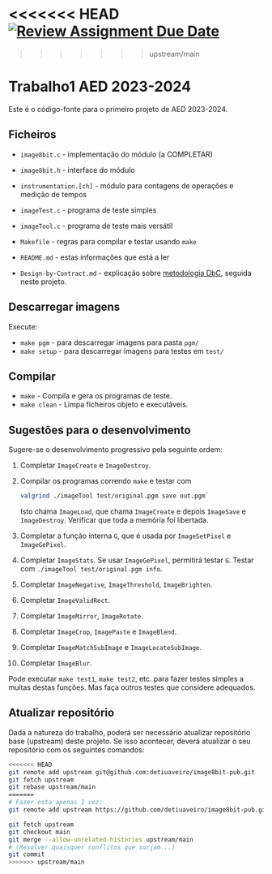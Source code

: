<<<<<<< HEAD
[![Review Assignment Due Date](https://classroom.github.com/assets/deadline-readme-button-24ddc0f5d75046c5622901739e7c5dd533143b0c8e959d652212380cedb1ea36.svg)](https://classroom.github.com/a/wH6E8Dzd)
=======
>>>>>>> upstream/main
# Trabalho1 AED 2023-2024

Este é o código-fonte para o primeiro projeto de AED 2023-2024.

## Ficheiros

- `image8bit.c` - implementação do módulo (a COMPLETAR)
- `image8bit.h` - interface do módulo
- `instrumentation.[ch]` - módulo para contagens de operações e medição de tempos
- `imageTest.c` - programa de teste simples
- `imageTool.c` - programa de teste mais versátil
- `Makefile` - regras para compilar e testar usando `make`

- `README.md` - estas informações que está a ler
- `Design-by-Contract.md` - explicação sobre [metodologia DbC][dbc],
   seguida neste projeto.


[dbc]: Design-by-Contract.md

## Descarregar imagens

Execute:

- `make pgm` - para descarregar imagens para pasta `pgm/`
- `make setup` - para descarregar imagens para testes em `test/`

## Compilar

- `make` - Compila e gera os programas de teste.
- `make clean` - Limpa ficheiros objeto e executáveis.


## Sugestões para o desenvolvimento

Sugere-se o desenvolvimento progressivo pela seguinte ordem:

1. Completar `ImageCreate` e `ImageDestroy`.
2. Compilar os programas correndo `make`
   e testar com

   ```bash
   valgrind ./imageTool test/original.pgm save out.pgm`
   ```
   
   Isto chama `ImageLoad`, que chama `ImageCreate`
   e depois `ImageSave` e `ImageDestroy`.
   Verificar que toda a memória foi libertada.
3. Completar a função interna `G`,
   que é usada por `ImageSetPixel` e `ImageGePixel`.
4. Completar `ImageStats`.
   Se usar `ImageGePixel`, permitirá testar `G`.
   Testar com `./imageTool test/original.pgm info`.
5. Completar `ImageNegative`, `ImageThreshold`, `ImageBrighten`.
6. Completar `ImageValidRect`.
7. Completar `ImageMirror`, `ImageRotate`.
8. Completar `ImageCrop`, `ImagePaste` e `ImageBlend`.
9. Completar `ImageMatchSubImage` e `ImageLocateSubImage`.
10. Completar `ImageBlur`.

Pode executar `make test1`, `make test2`, etc.
para fazer testes simples a muitas destas funções.
Mas faça outros testes que considere adequados.

## Atualizar repositório


Dada a natureza do trabalho, poderá ser necessário
atualizar repositório base (upstream) deste projeto.
Se isso acontecer, deverá atualizar o seu repositório com os seguintes comandos:

```bash
<<<<<<< HEAD
git remote add upstream git@github.com:detiuaveiro/image8bit-pub.git
git fetch upstream
git rebase upstream/main
=======
# Fazer esta apenas 1 vez:
git remote add upstream https://github.com/detiuaveiro/image8bit-pub.git

git fetch upstream
git checkout main
git merge --allow-unrelated-histories upstream/main
# (Resolver quaisquer conflitos que surjam...)
git commit
>>>>>>> upstream/main
```


